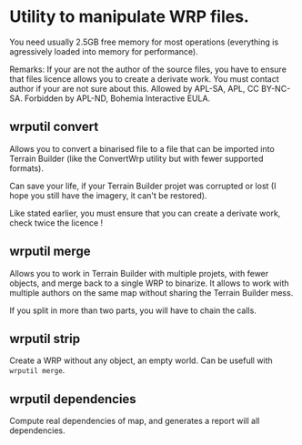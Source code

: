 ﻿# Utility to manipulate WRP files.

You need usually 2.5GB free memory for most operations (everything is agressively loaded into memory for performance).

Remarks: If your are not the author of the source files, you have to ensure that files licence allows you to create a derivate work.
You must contact author if your are not sure about this. 
Allowed by APL-SA, APL, CC BY-NC-SA. 
Forbidden by APL-ND, Bohemia Interactive EULA.

## wrputil convert

Allows you to convert a binarised file to a file that can be imported into Terrain Builder (like the ConvertWrp utility but with fewer supported formats).

Can save your life, if your Terrain Builder projet was corrupted or lost (I hope you still have the imagery, it can't be restored).

Like stated earlier, you must ensure that you can create a derivate work, check twice the licence !

## wrputil merge

Allows you to work in Terrain Builder with multiple projets, with fewer objects, and merge back to a single WRP to binarize. It allows to work with multiple authors on the
same map without sharing the Terrain Builder mess.

If you split in more than two parts, you will have to chain the calls.

## wrputil strip

Create a WRP without any object, an empty world. Can be usefull with `wrputil merge`.

## wrputil dependencies

Compute real dependencies of map, and generates a report will all dependencies.
